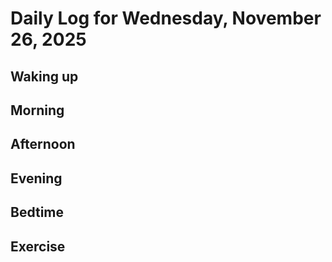 # Daily Log for Wednesday, November 26, 2025

## Waking up

## Morning

## Afternoon

## Evening

## Bedtime

## Exercise
